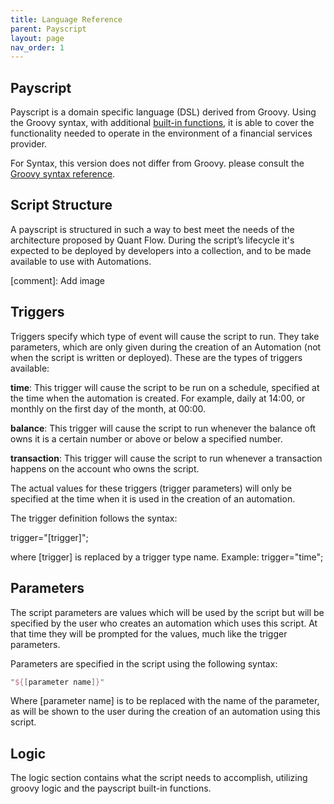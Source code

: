 ```yaml
---
title: Language Reference
parent: Payscript
layout: page
nav_order: 1
---
```


## Payscript
Payscript is a domain specific language (DSL) derived from Groovy. Using the Groovy syntax, with additional [built-in functions], it is able to cover the functionality needed to operate in the environment of a financial services provider. 

For Syntax, this version does not differ from Groovy. please consult the [Groovy syntax reference][groovy syntax]. 

## Script Structure
A payscript is structured in such a way to best meet the needs of the architecture proposed by Quant Flow. During the script’s lifecycle it's expected to be deployed by developers into a collection, and to be made available to use with Automations. 

[comment]: Add image 

## Triggers
Triggers specify which type of event will cause the script to run. They take parameters, which are only given during the creation of an Automation (not when the script is written or deployed). These are the types of triggers available:

**time**: This trigger will cause the script to be run on a schedule, specified at the time when the automation is created. For example, daily at 14:00, or monthly on the first day of the month, at 00:00.

**balance**: This trigger will cause the script to run whenever the balance oft  owns it is a certain number or above or below a specified number.

**transaction**: This trigger will cause the script to run whenever a transaction happens on the account who owns the script.

The actual values for these triggers (trigger parameters) will only be specified at the time when it is used in the creation of an automation.

The trigger definition follows the syntax:

trigger="[trigger]";

where [trigger] is replaced by a trigger type name. Example: trigger="time";


## Parameters
The script parameters are values which will be used by the script but will be specified by the user who creates an automation which uses this script. At that time they will be prompted for the values, much like the trigger parameters.

Parameters are specified in the script using the following syntax:

```groovy
"${[parameter name]}"
```

Where [parameter name] is to be replaced with the name of the parameter, as will be shown to the user during the creation of an automation using this script.

## Logic
The logic section contains what the script needs to accomplish, utilizing groovy logic and the payscript built-in functions.


[groovy syntax]: https://groovy-lang.org/single-page-documentation.html
[built-in functions]: built_in_functions